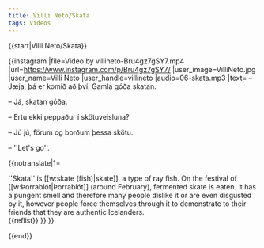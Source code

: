 ```yaml
---
title: Villi Neto/Skata
tags: Videos
---
```


{{start|Villi Neto/Skata}}

{{instagram
|file=Video by villineto-Bru4gz7gSY7.mp4
|url=https://www.instagram.com/p/Bru4gz7gSY7/
|user_image=VilliNeto.jpg
|user_name=Villi Neto
|user_handle=villineto
|audio=06-skata.mp3
|text=
– Jæja, þá er komið að því. Gamla góða skatan.

– Já, skatan góða.

– Ertu ekki peppaður í skötuveisluna?

– Jú jú, förum og borðum þessa skötu.

– ''Let's go''.

{{notranslate|1=
<div class="video-explanation">
''Skata'' is [[w:skate (fish)|skate]], a type of ray fish. On the festival of [[w:Þorrablót|Þorrablót]] (around February), fermented skate is eaten. It has a pungent smell and therefore many people dislike it or are even disgusted by it, however people force themselves through it to demonstrate to their friends that they are authentic Icelanders.
</div>
{{reflist}}
}}
}}


{{end}}